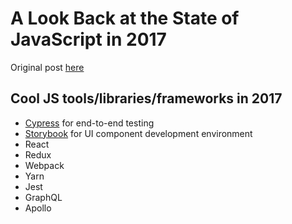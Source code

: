 # A Look Back at the State of JavaScript in 2017

Original post [here](https://medium.freecodecamp.org/a-look-back-at-the-state-of-javascript-in-2017-a5b7f562e977)

## Cool JS tools/libraries/frameworks in 2017
* [Cypress](https://www.cypress.io/) for end-to-end testing
* [Storybook](https://storybook.js.org/) for UI component development environment
* React
* Redux
* Webpack
* Yarn
* Jest
* GraphQL
* Apollo
